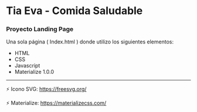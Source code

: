 # Tia Eva - Comida Saludable

### Proyecto Landing Page 

Una sola página ( Index.html ) donde utilizo los siguientes elementos:

- HTML
- CSS
- Javascript
- Materialize 1.0.0

---

:zap: Icono SVG: https://freesvg.org/

:zap: Materialize: https://materializecss.com/


